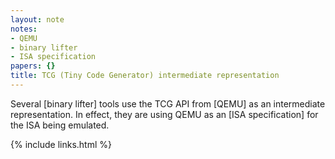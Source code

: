 ```yaml
---
layout: note
notes:
- QEMU
- binary lifter
- ISA specification
papers: {}
title: TCG (Tiny Code Generator) intermediate representation
---
```


Several [binary lifter] tools use the TCG API from [QEMU] as an intermediate
representation.  In effect, they are using QEMU as an [ISA specification] for
the ISA being emulated.

{% include links.html %}
